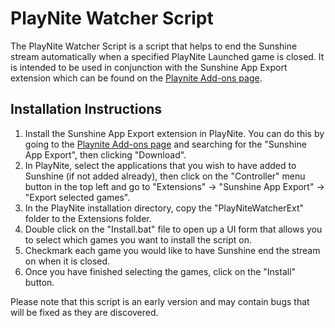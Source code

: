 # PlayNite Watcher Script

The PlayNite Watcher Script is a script that helps to end the Sunshine stream automatically when a specified PlayNite Launched game is closed.
It is intended to be used in conjunction with the Sunshine App Export extension which can be found on the [Playnite Add-ons page](https://playnite.link/addons.html). 

## Installation Instructions

1. Install the Sunshine App Export extension in PlayNite. You can do this by going to the [Playnite Add-ons page](https://playnite.link/addons.html) and searching for the "Sunshine App Export", then clicking "Download".
2. In PlayNite, select the applications that you wish to have added to Sunshine (if not added already), then click on the "Controller" menu button in the top left and go to "Extensions" -> "Sunshine App Export" -> "Export selected games".
3. In the PlayNite installation directory, copy the "PlayNiteWatcherExt" folder to the Extensions folder.
4. Double click on the "Install.bat" file to open up a UI form that allows you to select which games you want to install the script on.
5. Checkmark each game you would like to have Sunshine end the stream on when it is closed.
6. Once you have finished selecting the games, click on the "Install" button.

Please note that this script is an early version and may contain bugs that will be fixed as they are discovered.